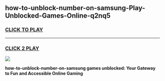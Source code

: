 
## how-to-unblock-number-on-samsung-Play-Unblocked-Games-Online-q2nq5
<h3>
<a href="https://premium76.site?title=how-to-unblock-number-on-samsung&ref=25A">CLICK TO PLAY</a></h3>
<hr>

<h3>
<a href="https://premium76.site?title=how-to-unblock-number-on-samsung&ref=25A">CLICK 2 PLAY</a>
  
</h3>

<a href="https://premium76.site?title=how-to-unblock-number-on-samsung&ref=25A"><img src="https://clearcache.store/games.png"></a>


**how-to-unblock-number-on-samsung games unblocked: Your Gateway to Fun and Accessible Online Gaming**
